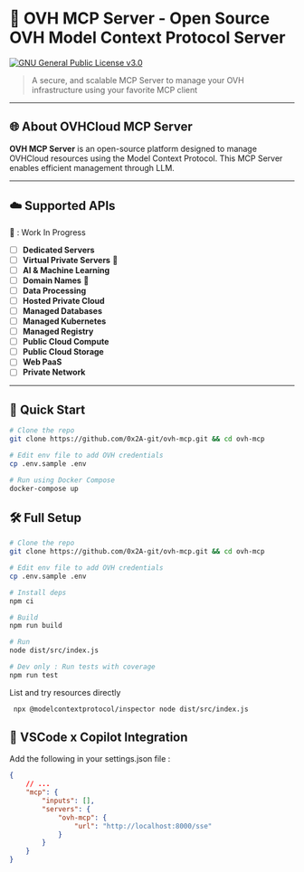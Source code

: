# 🚀 OVH MCP Server - Open Source OVH Model Context Protocol Server

[![GNU General Public License v3.0](https://github.com/0x2A-git/ovh-mcp/blob/main/LICENSE)](LICENSE)

> A secure, and scalable MCP Server to manage your OVH infrastructure using your favorite MCP client

---

## 🌐 About OVHCloud MCP Server

**OVH MCP Server** is an open-source platform designed to manage OVHCloud resources using the Model Context Protocol. This MCP Server enables efficient management through LLM.

---

## ☁️ Supported APIs

🚧 : Work In Progress

- [ ] **Dedicated Servers**
- [ ] **Virtual Private Servers** 🚧
- [ ] **AI & Machine Learning**
- [ ] **Domain Names** 🚧
- [ ] **Data Processing**
- [ ] **Hosted Private Cloud**
- [ ] **Managed Databases**
- [ ] **Managed Kubernetes**
- [ ] **Managed Registry**
- [ ] **Public Cloud Compute**
- [ ] **Public Cloud Storage**
- [ ] **Web PaaS**
- [ ] **Private Network**

---

## 🚀 Quick Start

```bash
# Clone the repo
git clone https://github.com/0x2A-git/ovh-mcp.git && cd ovh-mcp

# Edit env file to add OVH credentials
cp .env.sample .env

# Run using Docker Compose
docker-compose up
```

## 🛠️ Full Setup

```bash
# Clone the repo
git clone https://github.com/0x2A-git/ovh-mcp.git && cd ovh-mcp

# Edit env file to add OVH credentials
cp .env.sample .env

# Install deps
npm ci

# Build
npm run build

# Run
node dist/src/index.js

# Dev only : Run tests with coverage
npm run test
```

List and try resources directly

```bash
 npx @modelcontextprotocol/inspector node dist/src/index.js
```

## 🤖 VSCode x Copilot Integration

Add the following in your settings.json file :

```json
{
    // ...
    "mcp": {
        "inputs": [],
        "servers": {
            "ovh-mcp": {
                "url": "http://localhost:8000/sse"
            }
        }
    }
}
```
